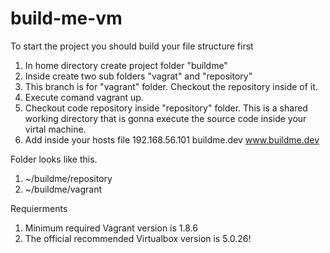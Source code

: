 # build-me-vm

To start the project you should build your file structure first
  1. In home directory create project folder "buildme"
  2. Inside create two sub folders "vagrat" and "repository"
  3. This branch is for "vagrant" folder. Checkout the repository inside of it.
  4. Execute comand vagrant up.
  5. Checkout code repository inside "repository" folder. This is a shared working directory that is gonna execute the source code inside your virtal machine.
  6. Add inside your hosts file 192.168.56.101 buildme.dev www.buildme.dev
  
Folder looks like this.
  1. ~/buildme/repository
  2. ~/buildme/vagrant

Requierments
  1. Minimum required Vagrant version is 1.8.6
  2. The official recommended Virtualbox version is 5.0.26!
